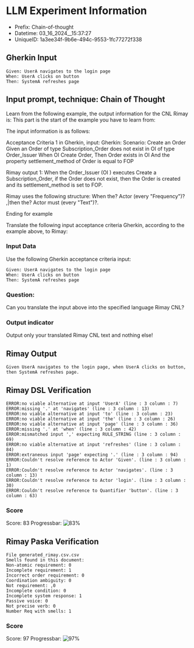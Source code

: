 

# LLM Experiment Information
* Prefix:   Chain-of-thought
* Datetime: 03_16_2024__15:37:27
* UniqueID: 1a3ee34f-9b6e-494c-9553-1fc77272f338

        

## Gherkin Input
```
Given: UserA navigates to the login page
When: UserA clicks on button
Then: SystemA refreshes page
```
    



## Input prompt, technique: Chain of Thought


Learn from the following example, the output information for the CNL Rimay is: 
This part is the start of the example you have to learn from:

The input information is as follows: 

Acceptance Criteria 1 in Gherkin, input:
Gherkin:
Scenario: Create an Order
Given an Order of type Subscription_Order does not exist in OI of type Order_Issuer 
When OI Create Order, 
Then Order exists in OI 
And the property settlement_method of Order is equal to FOP


Rimay output 1:
When the Order_Issuer (OI ) executes Create a Subscription_Order, if the Order does not exist, then the Order is created and its settlement_method is set to FOP.

Rimay uses the following structure:
When the? Actor <Action> (every "Frequency")? ,|then the? Actor must <Action> (every "Text")?.

Ending for example

Translate the following input acceptance criteria Gherkin, according to the example above, to Rimay:

        

### Input Data
Use the following Gherkin acceptance criteria input: 
```
Given: UserA navigates to the login page
When: UserA clicks on button
Then: SystemA refreshes page
```

### Question:
Can you translate the input above into the specified language Rimay CNL?

### Output indicator
Output only your translated Rimay CNL text and nothing else!


## Rimay Output
```
Given UserA navigates to the login page, when UserA clicks on button, then SystemA refreshes page.
``` 
            


## Rimay DSL Verification
```
ERROR:no viable alternative at input 'UserA' (line : 3 column : 7)
ERROR:missing '.' at 'navigates' (line : 3 column : 13)
ERROR:no viable alternative at input 'to' (line : 3 column : 23)
ERROR:no viable alternative at input 'the' (line : 3 column : 26)
ERROR:no viable alternative at input 'page' (line : 3 column : 36)
ERROR:missing '.' at 'when' (line : 3 column : 42)
ERROR:mismatched input ',' expecting RULE_STRING (line : 3 column : 69)
ERROR:no viable alternative at input 'refreshes' (line : 3 column : 84)
ERROR:extraneous input 'page' expecting '.' (line : 3 column : 94)
ERROR:Couldn't resolve reference to Actor 'Given'. (line : 3 column : 1)
ERROR:Couldn't resolve reference to Actor 'navigates'. (line : 3 column : 13)
ERROR:Couldn't resolve reference to Actor 'login'. (line : 3 column : 30)
ERROR:Couldn't resolve reference to Quantifier 'button'. (line : 3 column : 63)

```
### Score
Score: 83
Progressbar: ![83%](https://progress-bar.dev/83)

            


## Rimay Paska Verification
```
File generated_rimay.csv.csv
Smells found in this document: 
Non-atomic requirement: 0
Incomplete requirement: 1
Incorrect order requirement: 0
Coordination ambiguity: 0
Not requirement: ,0
Incomplete condition: 0
Incomplete system response: 1
Passive voice: 0
Not precise verb: 0
Number Req with smells: 1

```
### Score
Score: 97
Progressbar: ![97%](https://progress-bar.dev/97)

            
